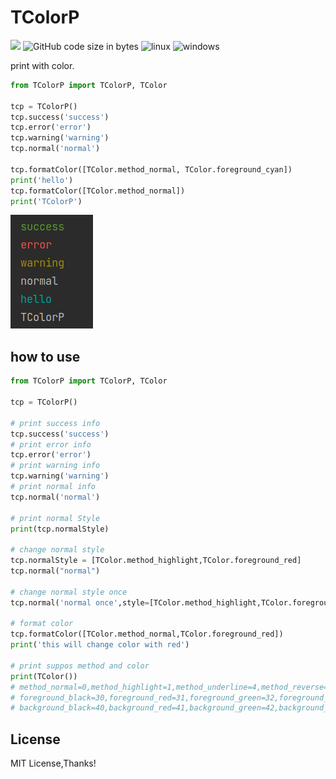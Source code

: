 # TColorP

[![](https://img.shields.io/badge/language-Python-blue)](https://www.python.org/) ![GitHub code size in bytes](https://img.shields.io/github/languages/code-size/ruxia-TJY/TColorP) ![linux](https://img.shields.io/badge/-Linux-yellow?logo=linux) ![windows](https://img.shields.io/badge/-Windows-blue?logo=windows)

print with color.

```python
from TColorP import TColorP, TColor

tcp = TColorP()
tcp.success('success')
tcp.error('error')
tcp.warning('warning')
tcp.normal('normal')

tcp.formatColor([TColor.method_normal, TColor.foreground_cyan])
print('hello')
tcp.formatColor([TColor.method_normal])
print('TColorP')
```

![view](View.png)

## how to use
```python
from TColorP import TColorP, TColor

tcp = TColorP()

# print success info 
tcp.success('success')
# print error info
tcp.error('error')
# print warning info
tcp.warning('warning')
# print normal info
tcp.normal('normal')

# print normal Style
print(tcp.normalStyle)

# change normal style
tcp.normalStyle = [TColor.method_highlight,TColor.foreground_red]
tcp.normal("normal")

# change normal style once
tcp.normal('normal once',style=[TColor.method_highlight,TColor.foreground_red])

# format color
tcp.formatColor([TColor.method_normal,TColor.foreground_red])
print('this will change color with red')

# print suppos method and color
print(TColor())
# method_normal=0,method_highlight=1,method_underline=4,method_reverse=7
# foreground_black=30,foreground_red=31,foreground_green=32,foreground_yellow=33,foreground_blue=34,foreground_fuchsia=35,foreground_cyan=36,foreground_white=37
# background_black=40,background_red=41,background_green=42,background_yellow=43,background_blue=44,background_fuchsia=45,background_cyan=46,background_white=47
```

## License

MIT License,Thanks!